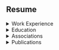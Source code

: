 
## Resume


<details><summary>Work Experience</summary><p>

<details><summary>Nationwide Insurance - [7/21/2014 - Current]</summary><p>

* Consultant - Project Architect (11/20/17 - Current)
  * Supporting
    * Agency
    * Cloud/NGI
* Consultant - Engineering (1/1/15 - 11/20/17)
   * Database Services
      * Automation Engineer
         * Creater, developer, and architect of SPARTAN
         * Coding in Node.JS, Python, PowerShell and other scripting languages 
         * Experience with GIT and other repo systems
         * Experience with Chef and DSC
         * Experience implementing and using Continuous Integration and Continuous Delivery concepts and tools such as Github, Jenkins, and DSC
   * OCA Winner
      * 2017 - Q1
      * 2017 - Q2
* Consultant - Run Operations (7/21/14 - 1/1/15)
   * MSSQL DBA
   * Creater, designer and developer of SQL AutoBuild
</p></details> 

<details><summary>Dedicated Technologies, Inc - [12/01/2013 - 07/21/2014]</summary><p>

* DTI is an Information Technology consulting firm that is dedicated to providing outstanding technical services 
* Position: Consultant
  * Areas of Expertise
    * Automation Engineer
    * MSSQL DBA and Developer
</p></details>

<details><summary>Nationwide Energy Partners - [7/01/2013 - 12/01/2013]</summary><p>

* Provider of integrated energy services for residents, property managers, and developers of residential communities 
* Position: MSSQL DBA and Developer
</p></details>

<details><summary>Manley Deas Kochalski, LLC - [5/01/2012 - 7/01/2013]</summary><p>

* MDK provides a full complement of default litigation and related services to its financial institution clients in the states of Ohio, Kentucky, Indiana and Illinois
* Position: Senior Database Administrator
</p></details>

<details><summary>Columbus Bureau of Credit Columbus - [2/01/2011 - 5/01/2012]</summary><p>

* Provides risk management solutions to customers in the business, government and nonprofit sectors which include: verification services, credit reporting services, collection services, property services and commercial services
* Position: Database Administrator
</p></details>

<details><summary>Travis Central Appraisal District - [8/01/2010 - 2/01/2011]</summary><p>

* Performs property tax assessment for Travis County, Texas
* Position: Database Analyst
</p></details>

<details><summary>ScanData Systems, Inc - [1/01/2006 - 7/01/2010]</summary><p>

* Produces logistical software for large volume shippers country wide. ScanData also consults for large volume shippers giving advice about how to increase supply chain efficiencies 
* Position: Logistician and MSSQL Database Administrator
    * Primary Clients
      * The Limited Brands, Inc
      * The Department of Defense [Army Records Management and Declassification Agency]
    * Secondary Clients
      * CVS/Caremark
      * Scholastic Books
      * QVC
</p></details>

<details><summary>The Ohio State University - [1/01/2003 - 1/01/2004]</summary><p>

* Instructor
    * Introduction to Physical Anthropology and Cultural Anthropology 
    * 2003 Fall & Winter Quarter 2004 Spring Quarter
</p></details>

<details><summary>Weller & Associates - [1/01/2001 -  1/01/2006]</summary><p>

* Principal Investigator
    * Supervised archaeological field crews and conduct extensive archaeological fieldwork and analysis
    * Completed comprehensive surveys, testing, and data recovery projects
</p></details>

<details><summary>The United States Senate - [1/01/1995]</summary><p>

* Intern
    * The U.S. Senator from Maryland, Barbara Mikulski
        * Attending hearings
        * Writing issue briefs
        * Acquiring research materials for the legislative staff
        * Clerical duties    
</p></details>
</p></details>          
          
<details><summary>Education</summary><p>          

<details><summary>The Ohio State University </summary><p>  

* 2004
  * Masters of Arts [MA]
    * Specialization
      * Physical Anthropology [Osteology]
* 2001 
  * Majors
    * Criminology
    * Criminology
  * Minors
    * Sociology
</p></details>   
</p></details>      

<details><summary>Associations</summary><p>    

* Membership
  * SQL PASS 
</p></details> 

<details><summary>Publications</summary><p>   

  * Dental Deformation
    * Agency: The U.S. Air Force
      * Internal paper utilized for instruction ... this is not an open publication
</p></details>
